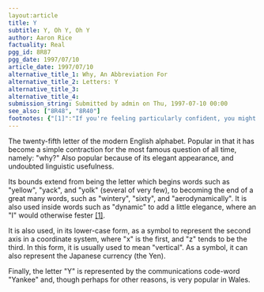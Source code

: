 ```yaml
---
layout:article
title: Y
subtitle: Y, Oh Y, Oh Y
author: Aaron Rice
factuality: Real
pgg_id: 8R87
pgg_date: 1997/07/10
article_date: 1997/07/10
alternative_title_1: Why, An Abbreviation For
alternative_title_2: Letters: Y
alternative_title_3: 
alternative_title_4: 
submission_string: Submitted by admin on Thu, 1997-07-10 00:00
see_also: ["8R48", "8R40"]
footnotes: {"[1]":"If you're feeling particularly confident, you might also look at words such as \"yesterday\", where \"y\" begins and ends. If you are feeling creative, or have a better dictionary than I, you might even come up with a word that begins with, ends with, and has \"y\" in the middle."}
---
```

<div>
<p>The twenty-fifth letter of the modern English alphabet. Popular in that it has become a simple contraction for the most famous question of all time, namely: "why?" Also popular because of its elegant appearance, and undoubted linguistic usefulness.</p>
<p>Its bounds extend from being the letter which begins words such as "yellow", "yack", and "yolk" (several of very few), to becoming the end of a great many words, such as "wintery", "sixty", and "aerodynamically". It is also used inside words such as "dynamic" to add a little elegance, where an "I" would otherwise fester <a href="#footnotes.1" class="footnote-link">[1]</a>.</p>
<p>It is also used, in its lower-case form, as a symbol to represent the second axis in a coordinate system, where "x" is the first, and "z" tends to be the third. In this form, it is usually used to mean "vertical". As a symbol, it can also represent the Japanese currency (the Yen).</p>
<p>Finally, the letter "Y" is represented by the communications code-word "Yankee" and, though perhaps for other reasons, is very popular in Wales.</p>
</div>
